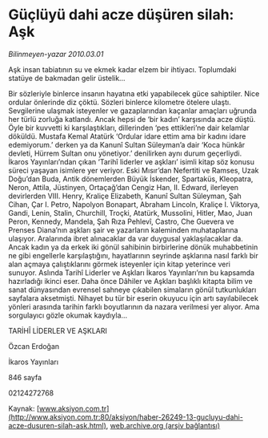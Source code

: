 # Güçlüyü dahi acze düşüren silah: Aşk

*Bilinmeyen-yazar 2010.03.01*

<font class="agenda2NewsSpot">
 Aşk insan tabiatının su ve ekmek kadar elzem bir ihtiyacı. Toplumdaki statüye de bakmadan gelir üstelik…
</font>
<font class="newsDetail">
 <p class="MsoNormal">
  Bir sözleriyle binlerce insanın hayatına etki yapabilecek güce sahiptiler. Nice ordular önlerinde diz çöktü. Sözleri binlerce kilometre ötelere ulaştı. Sevgilerine ulaşmak isteyenler ve gazaplarından kaçanlar amaçları uğrunda her türlü zorluğa katlandı. Ancak hepsi de ‘bir kadın’ karşısında acze düştü. Öyle bir kuvvetti ki karşılaştıkları, dillerinden ‘pes ettikleri’ne dair kelamlar döküldü. Mustafa Kemal Atatürk ‘Ordular idare ettim ama bir kadını idare edemiyorum.’ derken ya da Kanunî Sultan Süleyman’a dair ‘Koca hünkâr devleti, Hürrem Sultan onu yönetiyor.’ denilirken aynı durum geçerliydi. İkaros Yayınları’ndan çıkan ‘Tarihî liderler ve aşkları’ isimli kitap söz konusu süreci yaşayan isimlere yer veriyor. Eski Mısır’dan Nefertiti ve Ramses, Uzak Doğu’dan Buda, Antik dönemlerden Büyük İskender, Spartaküs, Kleopatra, Neron, Attila, Jüstinyen, Ortaçağ’dan Cengiz Han, II. Edward, ilerleyen devirlerden VIII. Henry, Kraliçe Elizabeth, Kanunî Sultan Süleyman, Şah Cihan, Çar I. Petro, Napolyon Bonapart, Abraham Lincoln, Kraliçe I. Viktorya, Gandi, Lenin, Stalin, Churchill, Troçki, Atatürk, Mussolini, Hitler, Mao, Juan Peron, Kennedy, Mandela, Şah Rıza Pehlevî, Castro, Che Guevera ve Prenses Diana’nın aşkları şair ve yazarların kaleminden muhataplarına ulaşıyor. Aralarında ibret alınacaklar da var duygusal yaklaşılacaklar da. Ancak kadın ya da erkek iki gönül sahibinin birbirlerine dönük muhabbetinin ne gibi engellerle karşılaştığını, hayatlarının seyrinde aşklarına nasıl farklı bir alan açmaya çalıştıklarını görmek isteyenler için kitap yeterince veri sunuyor. Aslında Tarihî Liderler ve Aşkları İkaros Yayınları’nın bu kapsamda hazırladığı ikinci eser. Daha önce Dâhiler ve Aşkları başlıklı kitapta bilim ve sanat dünyasından evrensel sahneye çıkabilen simaların gönül tutkunlukları sayfalara aksetmişti. Nihayet bu tür bir eserin okuyucu için artı sayılabilecek yönleri arasında tarihin farklı boyutlarının da nazara verilmesi yer alıyor. Ama sorgulayıcı gözle okumak kaydıyla…
 </p>
 <p class="MsoNormal">
  TARİHÎ LİDERLER VE AŞKLARI
 </p>
 <p class="MsoNormal">
 </p>
 <p class="MsoNormal">
  Özcan Erdoğan
 </p>
 <p class="MsoNormal">
  İkaros Yayınları
 </p>
 <p class="MsoNormal">
  846 sayfa
 </p>
 <p class="MsoNormal">
  02124272768
 </p>
</font>

Kaynak: [www.aksiyon.com.tr](http://www.aksiyon.com.tr:80/aksiyon/haber-26249-13-gucluyu-dahi-acze-dusuren-silah-ask.html), [web.archive.org (arşiv bağlantısı)](http://web.archive.org/web/20110218025632/http://www.aksiyon.com.tr:80/aksiyon/haber-26249-13-gucluyu-dahi-acze-dusuren-silah-ask.html)
